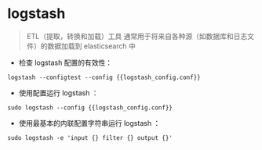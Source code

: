 # logstash

> ETL（提取，转换和加载）工具
> 通常用于将来自各种源（如数据库和日志文件）的数据加载到 elasticsearch 中

- 检查 logstash 配置的有效性：

`logstash --configtest --config {{logstash_config.conf}}`

- 使用配置运行 logstash ：

`sudo logstash --config {{logstash_config.conf}}`

- 使用最基本的内联配置字符串运行 logstash ：

`sudo logstash -e 'input {} filter {} output {}'`

[#]: contributors: ([潘潘])